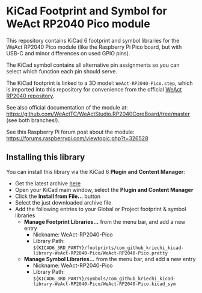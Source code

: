 # KiCad Footprint and Symbol for WeAct RP2040 Pico module

This repository contains KiCad 6 footprint and symbol libraries for the WeAct RP2040 Pico module (like the Raspberry Pi Pico board, but with USB-C and minor differences on used GPIO pins).

The KiCad symbol contains all alternative pin assignments so you can select which function each pin should serve.

The KiCad footprint is linked to a 3D model: `WeAct-RP2040-Pico.step`, which is imported into this repository for convenience from the official [WeAct RP2040 repository](https://github.com/WeActTC/WeActStudio.RP2040CoreBoard).

See also official documentation of the module at: https://github.com/WeActTC/WeActStudio.RP2040CoreBoard/tree/master (see both branches!).

See this Raspberry Pi forum post about the module: https://forums.raspberrypi.com/viewtopic.php?t=326528

## Installing this library

You can install this library via the KiCad 6 **Plugin and Content Manager**:

* Get the latest archive [here](https://github.com/Kriechi/kicad-library-WeAct-RP2040-Pico/archive/refs/heads/main.zip)
* Open your KiCad main window, select the **Plugin and Content Manager**
* Click the **Install from File...** button
* Select the just downloaded archive file
* Add the following entries to your Global or Project footprint & symbol libraries
  * **Manage Footprint Libraries...** from the menu bar, and add a new entry
    * Nickname: WeAct-RP2040-Pico
    * Library Path: `${KICAD6_3RD_PARTY}/footprints/com_github_kriechi_kicad-library-WeAct-RP2040-Pico/WeAct-RP2040-Pico.pretty`
  * **Manage Symbol Libraries...** from the menu bar, and add a new entry
    * Nickname: WeAct-RP2040-Pico
    * Library Path: `${KICAD6_3RD_PARTY}/symbols/com_github_kriechi_kicad-library-WeAct-RP2040-Pico/WeAct-RP2040-Pico.kicad_sym`
